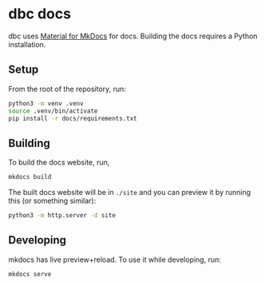 <!-- Copyright (c) 2025 Columnar Technologies Inc.  All rights reserved. -->

# dbc docs

dbc uses [Material for MkDocs](https://squidfunk.github.io/mkdocs-material/) for docs.
Building the docs requires a Python installation.

## Setup

From the root of the repository, run:

```sh
python3 -m venv .venv
source .venv/bin/activate
pip install -r docs/requirements.txt
```

## Building

To build the docs website, run,

```sh
mkdocs build
```

The built docs website will be in `./site` and you can preview it by running this (or something similar):

```sh
python3 -m http.server -d site
```

## Developing

mkdocs has live preview+reload. To use it while developing, run:

```sh
mkdocs serve
```
